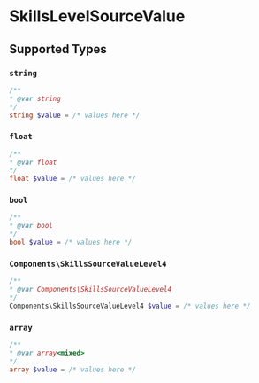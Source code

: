 # SkillsLevelSourceValue


## Supported Types

### `string`

```php
/**
* @var string
*/
string $value = /* values here */
```

### `float`

```php
/**
* @var float
*/
float $value = /* values here */
```

### `bool`

```php
/**
* @var bool
*/
bool $value = /* values here */
```

### `Components\SkillsSourceValueLevel4`

```php
/**
* @var Components\SkillsSourceValueLevel4
*/
Components\SkillsSourceValueLevel4 $value = /* values here */
```

### `array`

```php
/**
* @var array<mixed>
*/
array $value = /* values here */
```

